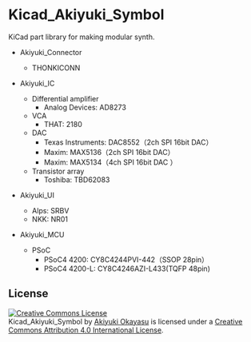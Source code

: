# Kicad_Akiyuki_Symbol
KiCad part library for making modular synth.

- Akiyuki_Connector
  - THONKICONN
  
- Akiyuki_IC
	- Differential amplifier
		- Analog Devices: AD8273
	- VCA
		- THAT: 2180
	- DAC
		- Texas Instruments: DAC8552（2ch SPI 16bit DAC）
		- Maxim: MAX5136（2ch SPI 16bit DAC）
		- Maxim: MAX5134（4ch SPI 16bit DAC ）
	- Transistor array 
		- Toshiba: TBD62083
  
- Akiyuki_UI
  - Alps: SRBV
  - NKK: NR01
  
- Akiyuki_MCU
  - PSoC
    - PSoC4 4200: CY8C4244PVI-442（SSOP 28pin）
    - PSoC4 4200-L: CY8C4246AZI-L433(TQFP 48pin)
  

## License  
<a rel="license" href="http://creativecommons.org/licenses/by/4.0/"><img alt="Creative Commons License" style="border-width:0" src="https://i.creativecommons.org/l/by/4.0/88x31.png" /></a><br /><span xmlns:dct="http://purl.org/dc/terms/" href="http://purl.org/dc/dcmitype/Dataset" property="dct:title" rel="dct:type">Kicad_Akiyuki_Symbol</span> by <a xmlns:cc="http://creativecommons.org/ns#" href="https://github.com/AkiyukiOkayasu/Kicad_Akiyuki_Symbol" property="cc:attributionName" rel="cc:attributionURL">Akiyuki Okayasu</a> is licensed under a <a rel="license" href="http://creativecommons.org/licenses/by/4.0/">Creative Commons Attribution 4.0 International License</a>.

